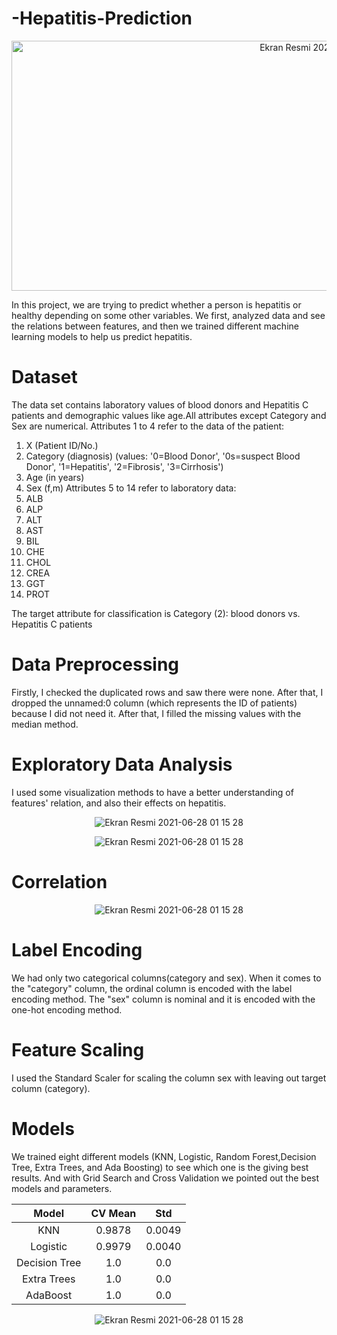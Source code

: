 # -Hepatitis-Prediction
<p align="center"> 
   <img width="1000" height="400" alt="Ekran Resmi 2021-06-28 01 15 28" src="https://user-images.githubusercontent.com/87663976/143283954-3fb39162-3e77-469a-9ba2-0be5d93c8694.jpg">
</p>

In this project, we are trying to predict whether a person is hepatitis or healthy depending on some other variables. We first, analyzed data and see the relations between features, and then we trained different machine learning models to help us predict hepatitis.

# Dataset

The data set contains laboratory values of blood donors and Hepatitis C patients and demographic values like age.All attributes except Category and Sex are numerical.
Attributes 1 to 4 refer to the data of the patient:
1) X (Patient ID/No.)
2) Category (diagnosis) (values: '0=Blood Donor', '0s=suspect Blood Donor', '1=Hepatitis', '2=Fibrosis', '3=Cirrhosis')
3) Age (in years)
4) Sex (f,m)
Attributes 5 to 14 refer to laboratory data:
5) ALB
6) ALP
7) ALT
8) AST
9) BIL
10) CHE
11) CHOL
12) CREA
13) GGT
14) PROT

The target attribute for classification is Category (2): blood donors vs. Hepatitis C patients 

# Data Preprocessing

Firstly, I checked the duplicated rows and saw there were none. After that, I dropped the unnamed:0 column (which represents the ID of patients) because I did not need it. After that, I filled the missing values with the median method.

# Exploratory Data Analysis

I used some visualization methods to have a better understanding of features' relation, and also their effects on hepatitis.
<p align="center"> 
   <img alt="Ekran Resmi 2021-06-28 01 15 28" src="https://user-images.githubusercontent.com/87663976/143287002-04dcdfb6-c57a-4c29-b0fa-5fbf772acf5f.png">
</p>

<p align="center"> 
   <img alt="Ekran Resmi 2021-06-28 01 15 28" src="https://user-images.githubusercontent.com/87663976/143285860-5d36a5f7-a89f-46c3-a92b-454e8f863fa1.png">
</p>

# Correlation 

<p align="center"> 
   <img alt="Ekran Resmi 2021-06-28 01 15 28" src="https://user-images.githubusercontent.com/87663976/143287156-61e789d5-4705-4b72-9c4d-fd4fd99f2995.png">

   # Label Encoding
We had only two categorical columns(category and sex). When it comes to the "category" column, the ordinal column is encoded with the label encoding method. The "sex" column is nominal and it is encoded with the one-hot encoding method. 

# Feature Scaling
I used the Standard Scaler for scaling the column sex with leaving out target column (category).

# Models 
We trained eight different models (KNN, Logistic, Random Forest,Decision Tree, Extra Trees, and Ada Boosting) to see which one is the giving best results. And with Grid Search and Cross Validation we pointed out the best models and parameters.
   



   | Model                | CV  Mean     |      Std     |
   | :------------------: | :----------: | :-----------:|
   |  KNN                 | 0.9878       | 0.0049       |
   |  Logistic            | 0.9979       | 0.0040       |
   |  Decision Tree       | 1.0          | 0.0          |
   |  Extra Trees         | 1.0	        | 0.0          |
   |  AdaBoost            | 1.0          | 0.0          |

   

<p align="center"> 
   <img alt="Ekran Resmi 2021-06-28 01 15 28" src="https://user-images.githubusercontent.com/87663976/143288668-103f9916-ac04-463a-84de-88086d2b1b1c.png">
</p>



